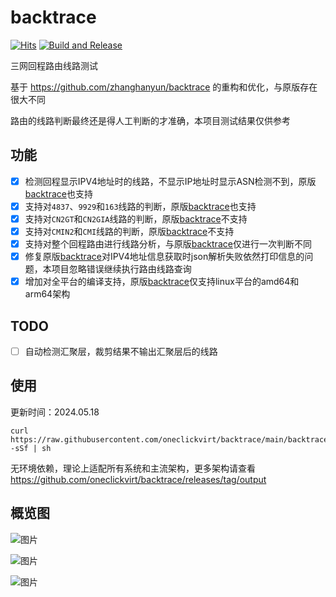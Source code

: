 # backtrace

[![Hits](https://hits.seeyoufarm.com/api/count/incr/badge.svg?url=https%3A%2F%2Fgithub.com%2Foneclickvirt%2Fbacktrace&count_bg=%2323E01C&title_bg=%23555555&icon=sonarcloud.svg&icon_color=%23E7E7E7&title=hits&edge_flat=false)](https://hits.seeyoufarm.com) [![Build and Release](https://github.com/oneclickvirt/backtrace/actions/workflows/main.yaml/badge.svg)](https://github.com/oneclickvirt/backtrace/actions/workflows/main.yaml)

三网回程路由线路测试

基于 https://github.com/zhanghanyun/backtrace 的重构和优化，与原版存在很大不同

路由的线路判断最终还是得人工判断的才准确，本项目测试结果仅供参考

## 功能

- [x] 检测回程显示IPV4地址时的线路，不显示IP地址时显示ASN检测不到，原版[backtrace](https://github.com/zhanghanyun/backtrace)也支持
- [x] 支持对```4837```、```9929```和```163```线路的判断，原版[backtrace](https://github.com/zhanghanyun/backtrace)也支持
- [x] 支持对```CN2GT```和```CN2GIA```线路的判断，原版[backtrace](https://github.com/zhanghanyun/backtrace)不支持
- [x] 支持对```CMIN2```和```CMI```线路的判断，原版[backtrace](https://github.com/zhanghanyun/backtrace)不支持
- [x] 支持对整个回程路由进行线路分析，与原版[backtrace](https://github.com/zhanghanyun/backtrace)仅进行一次判断不同
- [x] 修复原版[backtrace](https://github.com/zhanghanyun/backtrace)对IPV4地址信息获取时json解析失败依然打印信息的问题，本项目忽略错误继续执行路由线路查询
- [x] 增加对全平台的编译支持，原版[backtrace](https://github.com/zhanghanyun/backtrace)仅支持linux平台的amd64和arm64架构

## TODO

- [ ] 自动检测汇聚层，裁剪结果不输出汇聚层后的线路

## 使用

更新时间：2024.05.18

```shell
curl https://raw.githubusercontent.com/oneclickvirt/backtrace/main/backtrace_install.sh -sSf | sh
```

无环境依赖，理论上适配所有系统和主流架构，更多架构请查看 https://github.com/oneclickvirt/backtrace/releases/tag/output

## 概览图

![图片](https://github.com/oneclickvirt/backtrace/assets/103393591/4688f99f-0f02-486f-8ffc-78d30f2c2f95)

![图片](https://github.com/oneclickvirt/backtrace/assets/103393591/2812a47d-4e6b-4091-9bb9-596af6c3c8bc)

![图片](https://github.com/oneclickvirt/backtrace/assets/103393591/2e5cc625-e0da-41ff-85ff-9d21c01114a3)
